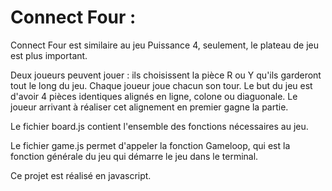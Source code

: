 # Connect Four :

Connect Four est similaire au jeu Puissance 4, seulement, le plateau de jeu est plus important.

Deux joueurs peuvent jouer : ils choisissent la pièce R ou Y qu'ils garderont tout le long du jeu. Chaque joueur joue chacun son tour. Le but du jeu est d'avoir 4 pièces identiques  alignés en ligne, colone ou diaguonale. Le joueur arrivant à réaliser cet alignement en premier gagne la partie.

Le fichier board.js contient l'ensemble des fonctions nécessaires au jeu.

Le fichier game.js permet d'appeler la fonction Gameloop, qui est la fonction générale du jeu qui démarre le jeu dans le terminal.

Ce projet est réalisé en javascript.
